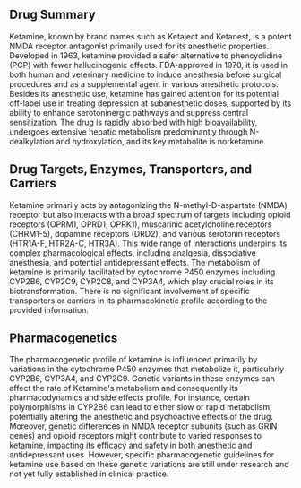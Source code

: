 ## Drug Summary
Ketamine, known by brand names such as Ketaject and Ketanest, is a potent NMDA receptor antagonist primarily used for its anesthetic properties. Developed in 1963, ketamine provided a safer alternative to phencyclidine (PCP) with fewer hallucinogenic effects. FDA-approved in 1970, it is used in both human and veterinary medicine to induce anesthesia before surgical procedures and as a supplemental agent in various anesthetic protocols. Besides its anesthetic use, ketamine has gained attention for its potential off-label use in treating depression at subanesthetic doses, supported by its ability to enhance serotoninergic pathways and suppress central sensitization. The drug is rapidly absorbed with high bioavailability, undergoes extensive hepatic metabolism predominantly through N-dealkylation and hydroxylation, and its key metabolite is norketamine.

## Drug Targets, Enzymes, Transporters, and Carriers
Ketamine primarily acts by antagonizing the N-methyl-D-aspartate (NMDA) receptor but also interacts with a broad spectrum of targets including opioid receptors (OPRM1, OPRD1, OPRK1), muscarinic acetylcholine receptors (CHRM1-5), dopamine receptors (DRD2), and various serotonin receptors (HTR1A-F, HTR2A-C, HTR3A). This wide range of interactions underpins its complex pharmacological effects, including analgesia, dissociative anesthesia, and potential antidepressant effects. The metabolism of ketamine is primarily facilitated by cytochrome P450 enzymes including CYP2B6, CYP2C9, CYP2C8, and CYP3A4, which play crucial roles in its biotransformation. There is no significant involvement of specific transporters or carriers in its pharmacokinetic profile according to the provided information.

## Pharmacogenetics
The pharmacogenetic profile of ketamine is influenced primarily by variations in the cytochrome P450 enzymes that metabolize it, particularly CYP2B6, CYP3A4, and CYP2C9. Genetic variants in these enzymes can affect the rate of Ketamine's metabolism and consequently its pharmacodynamics and side effects profile. For instance, certain polymorphisms in CYP2B6 can lead to either slow or rapid metabolism, potentially altering the anesthetic and psychoactive effects of the drug. Moreover, genetic differences in NMDA receptor subunits (such as GRIN genes) and opioid receptors might contribute to varied responses to ketamine, impacting its efficacy and safety in both anesthetic and antidepressant uses. However, specific pharmacogenetic guidelines for ketamine use based on these genetic variations are still under research and not yet fully established in clinical practice.
